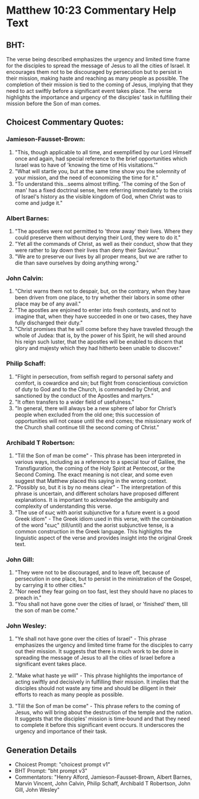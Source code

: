 # Matthew 10:23 Commentary Help Text

## BHT:
The verse being described emphasizes the urgency and limited time frame for the disciples to spread the message of Jesus to all the cities of Israel. It encourages them not to be discouraged by persecution but to persist in their mission, making haste and reaching as many people as possible. The completion of their mission is tied to the coming of Jesus, implying that they need to act swiftly before a significant event takes place. The verse highlights the importance and urgency of the disciples' task in fulfilling their mission before the Son of man comes.

## Choicest Commentary Quotes:
### Jamieson-Fausset-Brown:
1. "This, though applicable to all time, and exemplified by our Lord Himself once and again, had special reference to the brief opportunities which Israel was to have of 'knowing the time of His visitations.'"
2. "What will startle you, but at the same time show you the solemnity of your mission, and the need of economizing the time for it."
3. "To understand this...seems almost trifling. 'The coming of the Son of man' has a fixed doctrinal sense, here referring immediately to the crisis of Israel's history as the visible kingdom of God, when Christ was to come and judge it."

### Albert Barnes:
1. "The apostles were not permitted to 'throw away' their lives. Where they could preserve them without denying their Lord, they were to do it."
2. "Yet all the commands of Christ, as well as their conduct, show that they were rather to lay down their lives than deny their Saviour."
3. "We are to preserve our lives by all proper means, but we are rather to die than save ourselves by doing anything wrong."

### John Calvin:
1. "Christ warns them not to despair, but, on the contrary, when they have been driven from one place, to try whether their labors in some other place may be of any avail."
2. "The apostles are enjoined to enter into fresh contests, and not to imagine that, when they have succeeded in one or two cases, they have fully discharged their duty."
3. "Christ promises that he will come before they have traveled through the whole of Judea: that is, by the power of his Spirit, he will shed around his reign such luster, that the apostles will be enabled to discern that glory and majesty which they had hitherto been unable to discover."

### Philip Schaff:
1. "Flight in persecution, from selfish regard to personal safety and comfort, is cowardice and sin; but flight from conscientious conviction of duty to God and to the Church, is commanded by Christ, and sanctioned by the conduct of the Apostles and martyrs."
2. "It often transfers to a wider field of usefulness."
3. "In general, there will always be a new sphere of labor for Christ’s people when excluded from the old one; this succession of opportunities will not cease until the end comes; the missionary work of the Church shall continue till the second coming of Christ."

### Archibald T Robertson:
1. "Till the Son of man be come" - This phrase has been interpreted in various ways, including as a reference to a special tour of Galilee, the Transfiguration, the coming of the Holy Spirit at Pentecost, or the Second Coming. The exact meaning is not clear, and some even suggest that Matthew placed this saying in the wrong context.
2. "Possibly so, but it is by no means clear" - The interpretation of this phrase is uncertain, and different scholars have proposed different explanations. It is important to acknowledge the ambiguity and complexity of understanding this verse.
3. "The use of εως with aorist subjunctive for a future event is a good Greek idiom" - The Greek idiom used in this verse, with the combination of the word "εως" (till/until) and the aorist subjunctive tense, is a common construction in the Greek language. This highlights the linguistic aspect of the verse and provides insight into the original Greek text.

### John Gill:
1. "They were not to be discouraged, and to leave off, because of persecution in one place, but to persist in the ministration of the Gospel, by carrying it to other cities."
2. "Nor need they fear going on too fast, lest they should have no places to preach in."
3. "You shall not have gone over the cities of Israel, or 'finished' them, till the son of man be come."

### John Wesley:
1. "Ye shall not have gone over the cities of Israel" - This phrase emphasizes the urgency and limited time frame for the disciples to carry out their mission. It suggests that there is much work to be done in spreading the message of Jesus to all the cities of Israel before a significant event takes place.

2. "Make what haste ye will" - This phrase highlights the importance of acting swiftly and decisively in fulfilling their mission. It implies that the disciples should not waste any time and should be diligent in their efforts to reach as many people as possible.

3. "Till the Son of man be come" - This phrase refers to the coming of Jesus, who will bring about the destruction of the temple and the nation. It suggests that the disciples' mission is time-bound and that they need to complete it before this significant event occurs. It underscores the urgency and importance of their task.


## Generation Details
- Choicest Prompt: "choicest prompt v1"
- BHT Prompt: "bht prompt v3"
- Commentators: "Henry Alford, Jamieson-Fausset-Brown, Albert Barnes, Marvin Vincent, John Calvin, Philip Schaff, Archibald T Robertson, John Gill, John Wesley"
